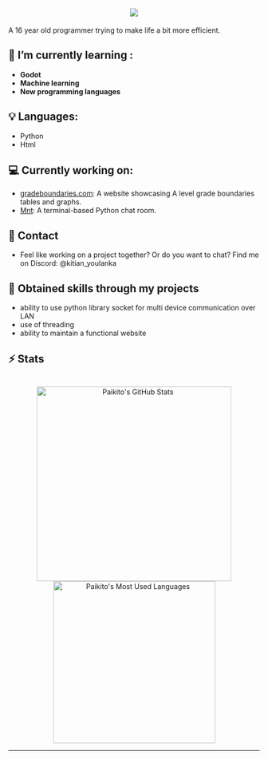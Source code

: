 <h1 align="center">
    <img src="https://readme-typing-svg.herokuapp.com/?font=Inter&size=48&center=true&vCenter=true&width=500&height=70&color=5c459e&duration=4000&lines=Hi+There!+👋;+I'm+Paikito+!;" />
</h1>

 A 16 year old programmer trying to make life a bit more efficient.

## 🌱 I’m currently learning :
- **Godot**
- **Machine learning**
- **New programming languages**



## 💡 Languages:
- Python
- Html

## 💻 Currently working on:
- [gradeboundaries.com](https://gradeboundaries.com): A website showcasing A level grade boundaries tables and graphs.
- [Mnt](https://github.com/Fire-Frog-Fuel/mnt): A terminal-based Python chat room.

## 💬 Contact
- Feel like working on a project together? Or do you want to chat? Find me on Discord:
   @kitian_youlanka

##  🔭 Obtained skills through my projects
- ability to use python library socket for multi device communication over LAN
- use of threading
- ability to maintain a functional website

## ⚡️ Stats

<br>

<div align=center>
  <img width=390 src="https://github-readme-stats.vercel.app/api?username=Fire-Frog-Fuel&theme=transparent&count_private=true&show_icons=true&rank_icon=github&locale=en" alt="Paikito's GitHub Stats" />
  <img width=325 src="https://github-readme-stats.vercel.app/api/top-langs?username=Fire-Frog-Fuel&theme=transparent&layout=donut&hide=css&langs_count=8&border_radius=10&show_icons=true&locale=en" alt="Paikito's Most Used Languages" />
</div>

<hr>


<!--


-  I’m currently working on ...
- 🌱 I’m currently learning ...
- 👯 I’m looking to collaborate on ...
- 🤔 I’m looking for help with ...
- 💬 Ask me about ...
- 📫 How to reach me: ...
- 😄 Pronouns: ...
- ⚡ Fun fact: ...
-->
